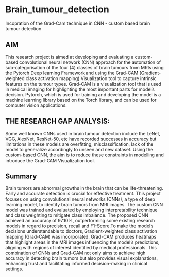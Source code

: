 # Brain_tumour_detection
Incopration of the Grad-Cam technique in CNN - custom based brain tumour detection

## AIM
This research project is aimed at developing and evaluating a custom-based convolutional neural network (CNN) approach for the automation of sub-categorisation of the four (4) classes of brain tumours from MRIs using the Pytorch Deep learning Framework and using the Grad-CAM (Gradient-weighted class activation mapping) Visualization tool to capture intrinsic features on the tumour types. Grad-CAM is a visualization tool that is used in medical imaging for highlighting the most important parts for model’s decision. Pytorch, which is used for training and developing the model is a machine learning library based on the Torch library, and can be used for computer vision applications. 

## THE RESEARCH GAP ANALYSIS:
Some well known CNNs used in brain tumour detection include the LeNet, VGG, AlexNet, ResNet-50, etc have recorded successes in accuracy but limitations in these models are overfitting, misclassification, lack of the model to generalize accordingly to unseen and new dataset. Using the custom-based CNN, the aim is to reduce these constraints in modelling and introduce the Grad-CAM Visualization tool. 
## Summary
Brain tumors are abnormal growths in the brain that can be life-threatening. Early and accurate detection is crucial for effective treatment. This project focuses on using convolutional neural networks (CNNs), a type of deep learning model, to identify brain tumors from MRI images. The custom CNN model was trained and evaluated by employing interpretability technique and class weighting to mitigate class imbalance. The proposed CNN achieved an accuracy of 97.10%, outperforming some existing research models in regard to precision, recall and F1-Score.To make the model’s decisions understandable to doctors, Gradient-weighted class activation mapping (Grad-CAM) was incorporated. Grad-CAM produces heatmaps that highlight areas in the MRI images influencing the model’s predictions, aligning with regions of interest identified by medical professionals. This combination of CNNs and Grad-CAM not only aims to achieve high accuracy in detecting brain tumors but also provides visual explanations, enhancing trust and facilitating informed decision-making in clinical settings.


